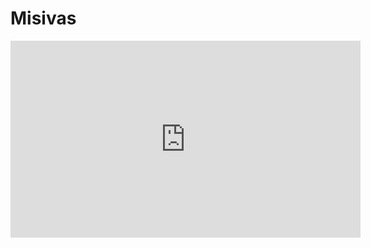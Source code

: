 # Misivas
<iframe width="560" height="315" src="https://www.youtube.com/embed/f3S5oCCYto8" title="YouTube video player" frameborder="0" allow="accelerometer; autoplay; clipboard-write; encrypted-media; gyroscope; picture-in-picture; web-share" allowfullscreen></iframe>
